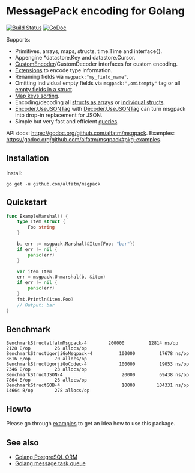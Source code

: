 # MessagePack encoding for Golang

[![Build Status](https://travis-ci.org/alfatm/msgpack.svg?branch=v2)](https://travis-ci.org/alfatm/msgpack)
[![GoDoc](https://godoc.org/github.com/alfatm/msgpack?status.svg)](https://godoc.org/github.com/alfatm/msgpack)

Supports:
- Primitives, arrays, maps, structs, time.Time and interface{}.
- Appengine *datastore.Key and datastore.Cursor.
- [CustomEncoder](https://godoc.org/github.com/alfatm/msgpack#example-CustomEncoder)/CustomDecoder interfaces for custom encoding.
- [Extensions](https://godoc.org/github.com/alfatm/msgpack#example-RegisterExt) to encode type information.
- Renaming fields via `msgpack:"my_field_name"`.
- Omitting individual empty fields via `msgpack:",omitempty"` tag or all [empty fields in a struct](https://godoc.org/github.com/alfatm/msgpack#example-Marshal--OmitEmpty).
- [Map keys sorting](https://godoc.org/github.com/alfatm/msgpack#Encoder.SortMapKeys).
- Encoding/decoding all [structs as arrays](https://godoc.org/github.com/alfatm/msgpack#Encoder.StructAsArray) or [individual structs](https://godoc.org/github.com/alfatm/msgpack#example-Marshal--AsArray).
- [Encoder.UseJSONTag](https://godoc.org/github.com/alfatm/msgpack#Encoder.UseJSONTag) with [Decoder.UseJSONTag](https://godoc.org/github.com/alfatm/msgpack#Decoder.UseJSONTag) can turn msgpack into drop-in replacement for JSON.
- Simple but very fast and efficient [queries](https://godoc.org/github.com/alfatm/msgpack#example-Decoder-Query).

API docs: https://godoc.org/github.com/alfatm/msgpack.
Examples: https://godoc.org/github.com/alfatm/msgpack#pkg-examples.

## Installation

Install:

```shell
go get -u github.com/alfatm/msgpack
```

## Quickstart

```go
func ExampleMarshal() {
	type Item struct {
		Foo string
	}

	b, err := msgpack.Marshal(&Item{Foo: "bar"})
	if err != nil {
		panic(err)
	}

	var item Item
	err = msgpack.Unmarshal(b, &item)
	if err != nil {
		panic(err)
	}
	fmt.Println(item.Foo)
	// Output: bar
}
```

## Benchmark

```
BenchmarkStructalfatmMsgpack-4   	  200000	     12814 ns/op	    2128 B/op	      26 allocs/op
BenchmarkStructUgorjiGoMsgpack-4      	  100000	     17678 ns/op	    3616 B/op	      70 allocs/op
BenchmarkStructUgorjiGoCodec-4        	  100000	     19053 ns/op	    7346 B/op	      23 allocs/op
BenchmarkStructJSON-4                 	   20000	     69438 ns/op	    7864 B/op	      26 allocs/op
BenchmarkStructGOB-4                  	   10000	    104331 ns/op	   14664 B/op	     278 allocs/op
```

## Howto

Please go through [examples](https://godoc.org/github.com/alfatm/msgpack#pkg-examples) to get an idea how to use this package.

## See also

- [Golang PostgreSQL ORM](https://github.com/go-pg/pg)
- [Golang message task queue](https://github.com/go-msgqueue/msgqueue)
